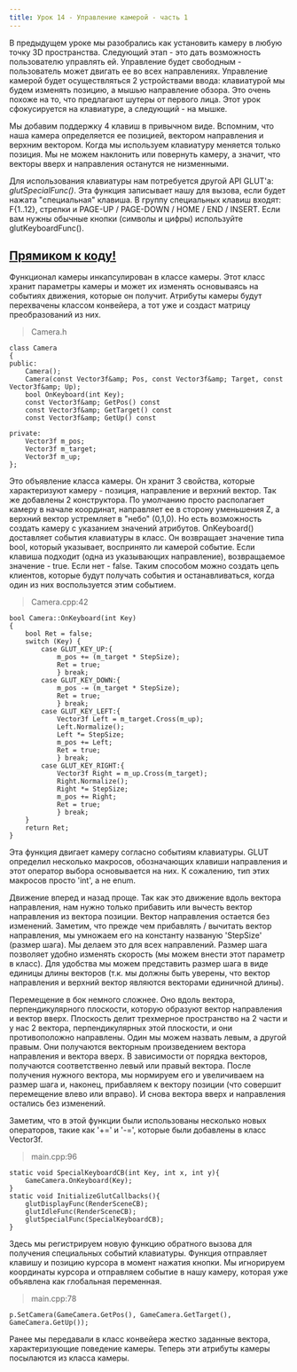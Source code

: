 ```yaml
---
title: Урок 14 - Управление камерой - часть 1
---
```


В предыдущем уроке мы разобрались как установить камеру в любую точку 3D пространства. Следующий этап - это дать возможность пользователю управлять ей. Управление будет свободным - пользователь может двигать ее во всех направлениях. Управление камерой будет осуществляться 2 устройствами ввода: клавиатурой мы будем изменять позицию, а мышью направление обзора. Это очень похоже на то, что предлагают шутеры от первого лица. Этот урок сфокусируется на клавиатуре, а следующий - на мышке.

Мы добавим поддержку 4 клавиш в привычном виде. Вспомним, что наша камера определяется ее позицией, вектором направления и верхним вектором. Когда мы используем клавиатуру меняется только позиция. Мы не можем наклонить или повернуть камеру, а значит, что векторы вверх и направления останутся не низменными.

Для использования клавиатуры нам потребуется другой API GLUT'a: *glutSpecialFunc()*. Эта функция записывает нашу для вызова, если будет нажата "специальная" клавиша. В группу специальных клавиш входят: F{1..12}, стрелки и PAGE-UP / PAGE-DOWN / HOME / END / INSERT. Если вам нужны обычные кнопки (символы и цифры) используйте glutKeyboardFunc().
 
## [Прямиком к коду!](https://github.com/triplepointfive/ogldev/tree/master/tutorial14)

Функционал камеры инкапсулирован в классе камеры. Этот класс хранит параметры камеры и может их изменять основываясь на событиях движения, которые он получит. Атрибуты камеры будут перехвачены классом конвейера, а тот уже и создаст матрицу преобразований из них.
    
> Camera.h
    
    class Camera
    {
    public:
        Camera();
        Camera(const Vector3f&amp; Pos, const Vector3f&amp; Target, const Vector3f&amp; Up);
        bool OnKeyboard(int Key);
        const Vector3f&amp; GetPos() const
        const Vector3f&amp; GetTarget() const
        const Vector3f&amp; GetUp() const
    
    private:
        Vector3f m_pos;
        Vector3f m_target;
        Vector3f m_up;
    };
    
Это объявление класса камеры. Он хранит 3 свойства, которые характеризуют камеру - позиция, направление и верхний вектор. Так же добавлены 2 конструктора. По умолчанию просто располагает камеру в начале координат, направляет ее в сторону уменьшения Z, а верхний вектор устремляет в "небо" (0,1,0). Но есть возможность создать камеру с указанием значений атрибутов. OnKeyboard() доставляет события клавиатуры в класс. Он возвращает значение типа bool, который указывает, воспринято ли камерой событие. Если клавиша подходит (одна из указывающих направление), возвращаемое значение -  true. Если нет - false. Таким способом можно создать цепь клиентов, которые будут получать события и останавливаться, когда один из них воспользуется этим событием.
    
> Camera.cpp:42
    
    bool Camera::OnKeyboard(int Key)
    {
        bool Ret = false;
        switch (Key) {
            case GLUT_KEY_UP:{
                m_pos += (m_target * StepSize);
                Ret = true;
                } break;
            case GLUT_KEY_DOWN:{
                m_pos -= (m_target * StepSize);
                Ret = true;
                } break;
            case GLUT_KEY_LEFT:{
                Vector3f Left = m_target.Cross(m_up);
                Left.Normalize();
                Left *= StepSize;
                m_pos += Left;
                Ret = true;
                } break;
            case GLUT_KEY_RIGHT:{
                Vector3f Right = m_up.Cross(m_target);
                Right.Normalize();
                Right *= StepSize;
                m_pos += Right;
                Ret = true;
                } break;
        }
        return Ret;
    }
    
Эта функция двигает камеру согласно событиям клавиатуры. GLUT определил несколько макросов, обозначающих клавиши направления и этот оператор выбора основывается на них. К сожалению, тип этих макросов просто 'int', а не enum.

Движение вперед и назад проще. Так как это движение вдоль вектора направления, нам нужно только прибавить или вычесть вектор направления из вектора позиции. Вектор направления остается без изменений. Заметим, что прежде чем прибавлять / вычитать вектор направления, мы умножаем его на константу названую 'StepSize' (размер шага). Мы делаем это для всех направлений. Размер шага позволяет удобно изменять скорость (мы можем внести этот параметр в класс). Для удобства мы можем представить размер шага в виде единицы длины векторов (т.к. мы должны быть уверены, что вектор направления и верхний вектор являются векторами единичной длины).
  
Перемещение в бок немного сложнее. Оно вдоль вектора, перпендикулярного плоскости, которую образуют вектор направления и вектор вверх. Плоскость делит трехмерное пространство на 2 части и у нас 2 вектора, перпендикулярных этой плоскости, и они противоположно направлены. Один мы можем назвать левым, а другой правым. Они получаются векторным произведением вектора направления и вектора вверх. В зависимости от порядка векторов, получаются соответственно левый или правый вектора. После получения нужного вектора, мы нормируем его и увеличиваем на размер шага и, наконец, прибавляем к вектору позиции (что совершит перемещение влево или вправо). И снова вектора вверх и направления остались без изменений.

Заметим, что в этой функции были использованы несколько новых операторов, такие как '+=' и '-=', которые были добавлены в класс Vector3f.
    
> main.cpp:96
    
    static void SpecialKeyboardCB(int Key, int x, int y){
        GameCamera.OnKeyboard(Key);
    }
    static void InitializeGlutCallbacks(){
        glutDisplayFunc(RenderSceneCB);
        glutIdleFunc(RenderSceneCB);
        glutSpecialFunc(SpecialKeyboardCB);
    }
    
Здесь мы регистрируем новую функцию обратного вызова для получения специальных событий клавиатуры. Функция отправляет клавишу и позицию курсора в момент нажатия кнопки. Мы игнорируем координаты курсора и отправляем событие в нашу камеру, которая уже объявлена как глобальная переменная.
    
> main.cpp:78
    
    p.SetCamera(GameCamera.GetPos(), GameCamera.GetTarget(), GameCamera.GetUp());
    
Ранее мы передавали в класс конвейера жестко заданные вектора, характеризующие поведение камеры. Теперь эти атрибуты камеры посылаются из класса камеры.